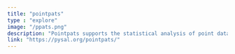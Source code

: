 ```yaml
---
title: "pointpats"
type : "explore"
image: "/ppats.png"
description: "Pointpats supports the statistical analysis of point data, including methods to characterize the spatial structure of an observed point pattern: a collection of locations where some phenomena of interest have been recorded. This includes measures of centrography which provide overall geometric summaries of the point pattern, including central tendency, dispersion, intensity, and extent."
link: "https://pysal.org/pointpats/"
---
```





